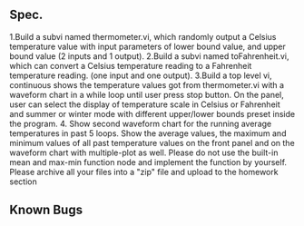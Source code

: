 ## Spec.
1.Build a subvi named thermometer.vi, which randomly output a Celsius temperature value with input parameters of lower bound value, and upper bound value (2 inputs and 1 output).
2.Build a subvi named toFahrenheit.vi, which can convert a Celsius temperature reading to a Fahrenheit temperature reading. (one input and one output).
3.Build a top level vi, continuous shows the temperature values got from thermometer.vi with a waveform chart in a while loop until user press stop button. On the panel, user can select the display of temperature scale in Celsius or Fahrenheit and summer or winter mode with different upper/lower bounds preset inside the program.
4. Show second waveform chart for the running average temperatures in past 5 loops. Show the average values, the maximum and minimum values of all past temperature values on the front panel and on the waveform chart with multiple-plot as well. Please do not use the built-in mean and max-min function node and implement the function by yourself.
Please archive all your files into a "zip" file and upload to the homework section  

## Known Bugs